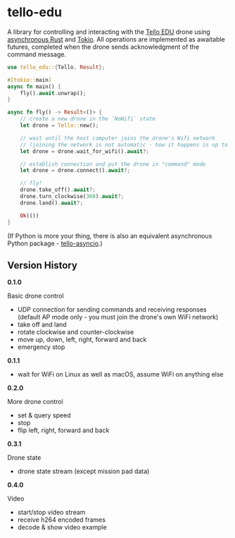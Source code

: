 # tello-edu

A library for controlling and interacting with the [Tello EDU](https://www.ryzerobotics.com/tello-edu) drone using [asynchronous Rust](https://rust-lang.github.io/async-book/) and [Tokio](https://tokio.rs).  All operations are implemented as awaitable futures, completed when the drone sends acknowledgment of the command message.

```Rust
use tello_edu::{Tello, Result};

#[tokio::main]
async fn main() {
    fly().await.unwrap();
}

async fn fly() -> Result<()> {
    // create a new drone in the `NoWifi` state 
    let drone = Tello::new();

    // wait until the host computer joins the drone's Wifi network
    // (joining the network is not automatic - how it happens is up to you)
    let drone = drone.wait_for_wifi().await?;

    // establish connection and put the drone in "command" mode
    let drone = drone.connect().await?;

    // fly!
    drone.take_off().await?;
    drone.turn_clockwise(360).await?;
    drone.land().await?;

    Ok(())
}
```

(If Python is more your thing, there is also an equivalent asynchronous Python package - [tello-asyncio](https://pypi.org/project/tello-asyncio/).) 

## Version History

**0.1.0**

Basic drone control
- UDP connection for sending commands and receiving responses (default AP mode only - you must join the drone's own WiFi network)
- take off and land
- rotate clockwise and counter-clockwise
- move up, down, left, right, forward and back
- emergency stop

**0.1.1**

- wait for WiFi on Linux as well as macOS, assume WiFi on anything else

**0.2.0**

More drone control
- set & query speed
- stop
- flip left, right, forward and back

**0.3.1**

Drone state
- drone state stream (except mission pad data)

**0.4.0**

Video
- start/stop video stream
- receive h264 encoded frames
- decode & show video example



